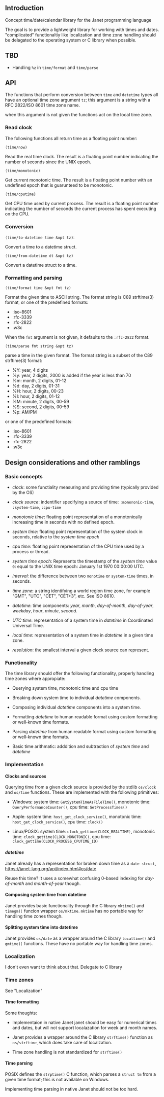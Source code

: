 
## Introduction

Concept time/date/calendar library for the Janet programming language

The goal is to provide a lightweight library for working with times and dates.
"complicated" functionaltiy like localization and time zone handling should be
delagated to the operating system or C library when possible.

## TBD

- Handling `%z` in `time/format` and `time/parse`


## API

The functions that perform conversion between `time` and `datetime` types
all have an optional time zone argument `tz`; this argument is a string
with a RFC 2822/ISO 8601 time zone name.

when this argument is not given the functions act on the local time zone.


### Read clock

The following functions all return time as a floating point number:

`(time/now)`

Read the real time clock. The result is a floating point number indicating
the number of seconds since the UNIX epoch.


`(time/monotonic)`

Get current monotonic time. The result is a floating point number with an
undefined epoch that is guarunteed to be monotonic.


`(time/cputime)`

Get CPU time used by current process. The result is a floating point number
indicating the number of seconds the current process has spent executing on
the CPU.


### Conversion

`(time/to-datetime time &opt tz)`:

Convert a time to a datetime struct.


`(time/from-datetime dt &opt tz)`

Convert a datetime struct to a time.


### Formatting and parsing


`(time/format time &opt fmt tz)`

Format the given time to ASCII string. The format string is C89 
strftime(3) format, or one of the predefined formats:

- :iso-8601
- :rfc-3339
- :rfc-2822
- :w3c

When the `fmt` argument is not given, it defaults to the `:rfc-2822` format.


`(time/parse fmt string &opt tz)`

parse a time in the given format. The format string is a subset of the C89
strftime(3) format:
- %Y: year, 4 digits
- %y: year, 2 digits, 2000 is added if the year is less than 70
- %m: month, 2 digits, 01-12
- %d: day, 2 digits, 01-31
- %H: hour, 2 digits, 00-23
- %I: hour, 2 digits, 01-12
- %M: minute, 2 digits, 00-59
- %S: second, 2 digits, 00-59
- %p: AM/PM

or one of the predefined formats:
- :iso-8601
- :rfc-3339
- :rfc-2822
- :w3c


## Design considerations and other ramblings

### Basic concepts

- *clock*: some functiality measuring and providing time (typically provided by the OS)

- *clock source*: indentifier specifying a source of time: `:monononic-time`,
  `:system-time`, `:cpu-time`

- *monotonic time*: floating point representation of a monotonically increasing 
  time in seconds with no defined epoch.

- *system time*: floating point representation of the system clock in seconds,
  relative to the *system time epoch*

- *cpu time*: floating point representation of the CPU time used by a process
  or thread.

- *system time epoch*: Represents the timestamp of the *system time* value `0`:
  equal to the UNIX time epoch: January 1st 1970 00:00:00 UTC.

- *interval*: the difference between two `monotime` or `system-time` times, in
  seconds.

- *time zone*: a string identifying a world region time zone, for example
  "GMT", "UTC", "CET", "CET+3", etc. See ISO 8610.

- *datetime*: time components: *year*, *month*, *day-of-month*, *day-of-year*, *weekday*,
  *hour*, *minute*, *second*.

- *UTC time*: representation of a system time in *datetime* in
  Coordinated Universal Time.

- *local time*: representation of a system time in *datetime* in
  a given time zone.

- *resolution*: the smallest interval a given clock source can represent.


### Functionality

The time library should offer the following functionality, properly handling
time zones where appropiate:

- Querying system time, monotonic time and cpu time

- Breaking down system time to individual *datetime* components.

- Composing individual *datetime* components into a system time.

- Formatting *datetime* to human readable format using custom formatting or
  well-known time formats.

- Parsing *datetime* from human readable format using custom formatting or
  well-known time formats.

- Basic time arithmatic: adddition and subtraction of *system time* and
  *datetime*


### Implementation


#### Clocks and sources

Querying time from a given clock source is provided by the stdlib `os/clock`
and `os/time` functions. These are implemented with the following primitives:

  * Windows: system time: `GetSystemTimeAsFileTime()`, monotonic time:
    `QueryPerformanceCounter()`, cpu time: `GetProcessTimes()`

  * Apple: system time: `host_get_clock_service()`, monotonic time:
    `host_get_clock_service()`, cpu time: `clock()`

  * Linux/POSIX: system time: `clock_gettime(CLOCK_REALTIME)`, monotonic time:
    `clock_gettime(CLOCK_MONOTONIC)`, cpu time:
    `clock_gettime(CLOCK_PROCESS_CPUTIME_ID)`


#### *datetime*

Janet already has a representation for broken down time as a `date struct`,
https://janet-lang.org/api/index.html#os/date

Reuse this time? It uses a somewhat confusing 0-based indexing for
*day-of-month* and *month-of-year* though.


#### Composing system time from datetime

Janet provides basic functionality through the C library `mktime()` and
`timegm()` funcion wrapper `os/mktime`. `mktime` has no portable way for
handling time zones though.


#### Splitting system time into datetime

Janet provides `os/date` as a wrapper around the C library `localtime()` and
`gmtime()`
functions. These have no portable way for handling time zones.


### Localization

I don't even want to think about that. Delegate to C library


### Time zones

See "Localization"


#### Time formatting

Some thoughts:

- Implementaion in native Janet janet should be easy for numerical times and
  dates, but will not support localazation for week and month names.

- Janet provides a wrapper around the C library `strftime()` function as
  `os/strftime`, which does take care of localzation.

- Time zone handling is not standardized for `strftime()`


#### Time parsing

POSIX defines the `strptime()` C function, which parses a `struct tm` from a
given time format; this is not available on Windows.

Implementing time parsing in native Janet should not be too hard.


